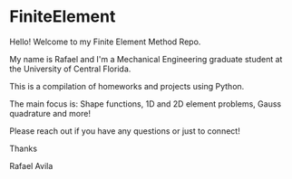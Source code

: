# FiniteElement

Hello! Welcome to my Finite Element Method Repo.

My name is Rafael and I'm a Mechanical Engineering graduate student at the University of Central Florida.

This is a compilation of homeworks and projects using Python.

The main focus is: Shape functions, 1D and 2D element problems, Gauss quadrature and more!

Please reach out if you have any questions or just to connect!

Thanks

Rafael Avila
